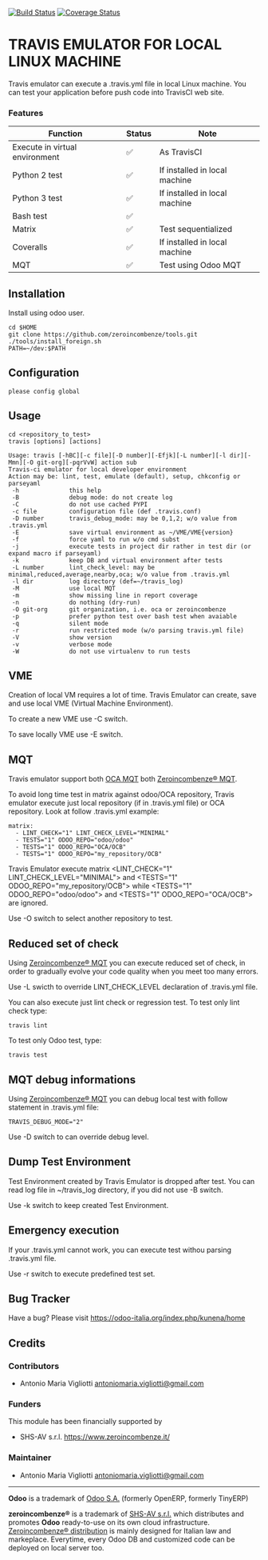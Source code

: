 [![Build Status](https://travis-ci.org/OCA/maintainer-quality-tools.svg)](https://travis-ci.org/OCA/maintainer-quality-tools)
[![Coverage Status](https://coveralls.io/repos/OCA/maintainer-quality-tools/badge.svg)](https://coveralls.io/r/OCA/maintainer-quality-tools)

TRAVIS EMULATOR FOR LOCAL LINUX MACHINE
=======================================

Travis emulator can execute a .travis.yml file in local Linux machine.
You can test your application before push code into TravisCI web site.


### Features

Function | Status | Note
--- | --- | ---
Execute in virtual environment | :white_check_mark: | As TravisCI
Python 2 test | :white_check_mark: | If installed in local machine
Python 3 test | :white_check_mark: | If installed in local machine
Bash test | :white_check_mark: |
Matrix | :white_check_mark: | Test sequentialized
Coveralls | :white_check_mark: | If installed in local machine
MQT | :white_check_mark: | Test using Odoo MQT


Installation
------------

Install using odoo user.

    cd $HOME
    git clone https://github.com/zeroincombenze/tools.git
    ./tools/install_foreign.sh
    PATH=~/dev:$PATH


Configuration
-------------

    please config global


Usage
-----

    cd <repository_to_test>
    travis [options] [actions]

    Usage: travis [-hBC][-c file][-D number][-Efjk][-L number][-l dir][-Mmn][-O git-org][-pqrVvW] action sub
    Travis-ci emulator for local developer environment
    Action may be: lint, test, emulate (default), setup, chkconfig or parseyaml
     -h              this help
     -B              debug mode: do not create log
     -C              do not use cached PYPI
     -c file         configuration file (def .travis.conf)
     -D number       travis_debug_mode: may be 0,1,2; w/o value from .travis.yml
     -E              save virtual environment as ~/VME/VME{version}
     -f              force yaml to run w/o cmd subst
     -j              execute tests in project dir rather in test dir (or expand macro if parseyaml)
     -k              keep DB and virtual environment after tests
     -L number       lint_check_level: may be minimal,reduced,average,nearby,oca; w/o value from .travis.yml
     -l dir          log directory (def=~/travis_log)
     -M              use local MQT
     -m              show missing line in report coverage
     -n              do nothing (dry-run)
     -O git-org      git organization, i.e. oca or zeroincombenze
     -p              prefer python test over bash test when avaiable
     -q              silent mode
     -r              run restricted mode (w/o parsing travis.yml file)
     -V              show version
     -v              verbose mode
     -W              do not use virtualenv to run tests


VME
---

Creation of local VM requires a lot of time. Travis Emulator can create, save and use local VME (Virtual Machine Environment).

To create a new VME use -C switch.

To save locally VME use -E switch.


MQT
---

Travis emulator support both [OCA MQT](https://github.com/OCA/maintainer-quality-tools) both [Zeroincombenze® MQT](https://github.com/zeroincombenze/tools/tree/master/maintainer-quality-tools). 

To avoid long time test in matrix against odoo/OCA repository,
Travis emulator execute just local repository (if in .travis.yml file) or OCA repository.
Look at follow .travis.yml example:

    matrix:
      - LINT_CHECK="1" LINT_CHECK_LEVEL="MINIMAL"
      - TESTS="1" ODOO_REPO="odoo/odoo"
      - TESTS="1" ODOO_REPO="OCA/OCB"
      - TESTS="1" ODOO_REPO="my_repository/OCB" 

Travis Emulator execute matrix <LINT_CHECK="1" LINT_CHECK_LEVEL="MINIMAL">
and <TESTS="1" ODOO_REPO="my_repository/OCB"> while <TESTS="1" ODOO_REPO="odoo/odoo">
and <TESTS="1" ODOO_REPO="OCA/OCB"> are ignored.

Use -O switch to select another repository to test.


Reduced set of check
--------------------

Using [Zeroincombenze® MQT](https://github.com/zeroincombenze/tools/tree/master/maintainer-quality-tools)
you can execute reduced set of check, in order to gradually evolve your code quality
when you meet too many errors.

Use -L swicth to override LINT_CHECK_LEVEL declaration of .travis.yml file.

You can also execute just lint check or regression test. To test only lint check type:

    travis lint

To test only Odoo test, type:

    travis test


MQT debug informations
----------------------

Using [Zeroincombenze® MQT](https://github.com/zeroincombenze/tools/tree/master/maintainer-quality-tools)
you can debug local test with follow statement in .travis.yml file:

    TRAVIS_DEBUG_MODE="2"

Use -D switch to can override debug level.


Dump Test Environment
---------------------

Test Environment created by Travis Emulator is dropped after test.
You can read log file in ~/travis_log directory, if you did not use -B switch.

Use -k switch to keep created Test Environment.


Emergency execution
-------------------

If your .travis.yml cannot work, you can execute test withou parsing .travis.yml file.

Use -r switch to execute predefined test set.


Bug Tracker
-----------

Have a bug? Please visit https://odoo-italia.org/index.php/kunena/home


Credits
-------

### Contributors

* Antonio Maria Vigliotti <antoniomaria.vigliotti@gmail.com>

### Funders

This module has been financially supported by

* SHS-AV s.r.l. <https://www.zeroincombenze.it/>

### Maintainer

* Antonio Maria Vigliotti <antoniomaria.vigliotti@gmail.com>

[//]: # (copyright)

----

**Odoo** is a trademark of [Odoo S.A.](https://www.odoo.com/) (formerly OpenERP, formerly TinyERP)

**zeroincombenze®** is a trademark of [SHS-AV s.r.l.](http://www.shs-av.com/)
which distributes and promotes **Odoo** ready-to-use on its own cloud infrastructure.
[Zeroincombenze® distribution](http://wiki.zeroincombenze.org/en/Odoo)
is mainly designed for Italian law and markeplace.
Everytime, every Odoo DB and customized code can be deployed on local server too.

[//]: # (end copyright)
